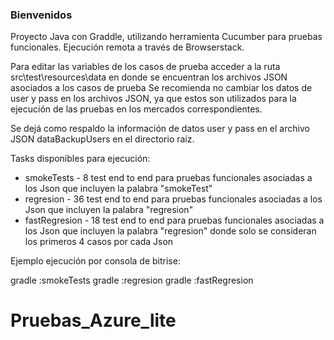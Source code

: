  ### Bienvenidos

Proyecto Java con Graddle, utilizando herramienta Cucumber para pruebas funcionales. 
Ejecución remota a través de Browserstack.

Para editar las variables de los casos de prueba acceder a la ruta src\test\resources\data en donde se encuentran los archivos JSON asociados a los casos de prueba
Se recomienda no cambiar los datos de user y pass en los archivos JSON, ya que estos son utilizados para la ejecución de las pruebas en los mercados correspondientes. 

Se dejá como respaldo la información de datos user y pass en el archivo JSON dataBackupUsers en el directorio raíz.


Tasks disponibles para ejecución:
- smokeTests - 8 test end to end para pruebas funcionales asociadas a los Json que incluyen la palabra "smokeTest"
- regresion - 36 test end to end para pruebas funcionales asociadas a los Json que incluyen la palabra "regresion"
- fastRegresion - 18 test end to end para pruebas funcionales asociadas a los Json que incluyen la palabra "regresion" donde solo se consideran los primeros 4 casos por cada Json

Ejemplo ejecución por consola de bitrise:

gradle :smokeTests 
gradle :regresion
gradle :fastRegresion
# Pruebas_Azure_lite

